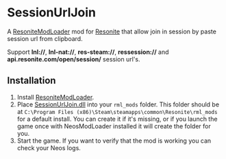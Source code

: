 # SessionUrlJoin

A [ResoniteModLoader](https://github.com/resonite-modding-group/ResoniteModLoader) mod for [Resonite](https://resonite.com/) that allow join in session by paste session url from clipboard.

Support **lnl://**, **lnl-nat://**, **res-steam://**, **ressession://** and **api.resonite.com/open/session/** session url's.

## Installation
1. Install [ResoniteModLoader](https://github.com/resonite-modding-group/ResoniteModLoader).
2. Place [SessionUrlJoin.dll](https://github.com/maksim789456/SessionUrlJoin/releases/latest/download/SessionUrlJoin.dll) into your `rml_mods` folder. This folder should be at `C:\Program Files (x86)\Steam\steamapps\common\Resonite\rml_mods` for a default install. You can create it if it's missing, or if you launch the game once with NeosModLoader installed it will create the folder for you.
3. Start the game. If you want to verify that the mod is working you can check your Neos logs.